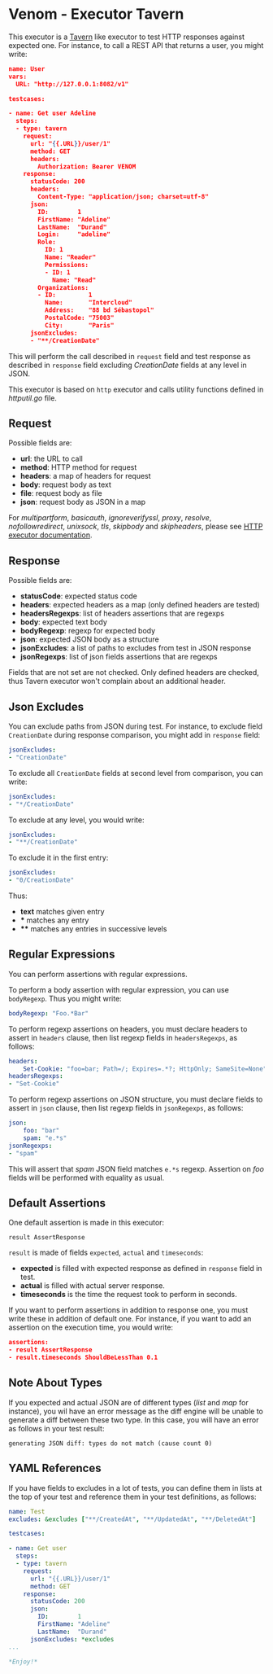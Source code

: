 # Venom - Executor Tavern

This executor is a [Tavern](https://tavern.readthedocs.io/en/latest/) like executor to test HTTP responses against expected one. For instance, to call a REST API that returns a user, you might write:

```json
name: User
vars:
  URL: "http://127.0.0.1:8082/v1"

testcases:

- name: Get user Adeline
  steps:
  - type: tavern
    request:
      url: "{{.URL}}/user/1"
      method: GET
      headers:
        Authorization: Bearer VENOM
    response:
      statusCode: 200
      headers:
        Content-Type: "application/json; charset=utf-8"
      json:
        ID:        1
        FirstName: "Adeline"
        LastName:  "Durand"
        Login:     "adeline"
        Role:
          ID: 1
          Name: "Reader"
          Permissions:
          - ID: 1
            Name: "Read"
        Organizations:
        - ID:         1
          Name:       "Intercloud"
          Address:    "88 bd Sébastopol"
          PostalCode: "75003"
          City:       "Paris"
      jsonExcludes:
      - "**/CreationDate"
```

This will perform the call described in `request` field and test response as described in `response` field excluding *CreationDate* fields at any level in JSON.

This executor is based on `http` executor and calls utility functions defined in *httputil.go* file.

## Request

Possible fields are:

- **url**: the URL to call
- **method**: HTTP method for request
- **headers**: a map of headers for request
- **body**: request body as text
- **file**: request body as file
- **json**: request body as JSON in a map

For *multipartform*, *basicauth*, *ignoreverifyssl*, *proxy*, *resolve*, *nofollowredirect*, *unixsock*, *tls*, *skipbody* and *skipheaders*, please see [HTTP executor documentation](https://github.com/ovh/venom/tree/master/executors/http).

## Response

Possible fields are:

- **statusCode**: expected status code
- **headers**: expected headers as a map (only defined headers are tested)
- **headersRegexps**: list of headers assertions that are regexps
- **body**: expected text body
- **bodyRegexp**: regexp for expected body
- **json**: expected JSON body as a structure
- **jsonExcludes**: a list of paths to excludes from test in JSON response
- **jsonRegexps**: list of json fields assertions that are regexps

Fields that are not set are not checked. Only defined headers are checked, thus Tavern executor won't complain about an additional header.

## Json Excludes

You can exclude paths from JSON during test. For instance, to exclude field `CreationDate` during response comparison, you might add in `response` field:

```yaml
jsonExcludes:
- "CreationDate"
```

To exclude all `CreationDate` fields at second level from comparison, you can write:

```yaml
jsonExcludes:
- "*/CreationDate"
```

To exclude at any level, you would write:

```yaml
jsonExcludes:
- "**/CreationDate"
```

To exclude it in the first entry:

```yaml
jsonExcludes:
- "0/CreationDate"
```

Thus:

- **text** matches given entry
- **\*** matches any entry
- **\*\*** matches any entries in successive levels

## Regular Expressions

You can perform assertions with regular expressions.

To perform a body assertion with regular expression, you can use `bodyRegexp`. Thus you might write:

```yaml
bodyRegexp: "Foo.*Bar"
```

To perform regexp assertions on headers, you must declare headers to assert in `headers` clause, then list regexp fields in `headersRegexps`, as follows:

```yaml
headers:
    Set-Cookie: "foo=bar; Path=/; Expires=.*?; HttpOnly; SameSite=None"
headersRegexps:
- "Set-Cookie"
```

To perform regexp assertions on JSON structure, you must declare fields to assert in `json` clause, then list regexp fields in `jsonRegexps`, as follows:

```yaml
json:
    foo: "bar"
    spam: "e.*s"
jsonRegexps:
- "spam"
```

This will assert that *spam* JSON field matches `e.*s` regexp. Assertion on *foo* fields will be performed with equality as usual.

## Default Assertions

One default assertion is made in this executor:

```
result AssertResponse
```

`result` is made of fields `expected`, `actual` and `timeseconds`:

- **expected** is filled with expected response as defined in `response` field in test.
- **actual** is filled with actual server response.
- **timeseconds** is the time the request took to perform in seconds.

If you want to perform assertions in addition to response one, you must write these in addition of default one. For instance, if you want to add an assertion on the execution time, you would write:

```json
assertions:
- result AssertResponse
- result.timeseconds ShouldBeLessThan 0.1
```

## Note About Types

If you expected and actual JSON are of different types (*list* and *map* for instance), you wil have an error message as the diff engine will be unable to generate a diff between these two type. In this case, you will have an error as follows in your test result:

```
generating JSON diff: types do not match (cause count 0)
```

## YAML References

If you have fields to excludes in a lot of tests, you can define them in lists at the top of your test and reference them in your test definitions, as follows:

```yaml
name: Test
excludes: &excludes ["**/CreatedAt", "**/UpdatedAt", "**/DeletedAt"]

testcases:

- name: Get user
  steps:
  - type: tavern
    request:
      url: "{{.URL}}/user/1"
      method: GET
    response:
      statusCode: 200
      json:
        ID:        1
        FirstName: "Adeline"
        LastName:  "Durand"
      jsonExcludes: *excludes
...

*Enjoy!*
